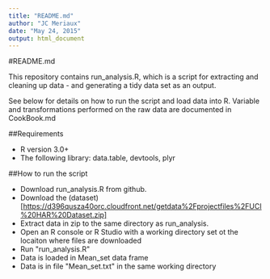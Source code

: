 ```yaml
---
title: "README.md"
author: "JC Meriaux"
date: "May 24, 2015"
output: html_document
---
```


#README.md

This repository contains run_analysis.R, which is a script for extracting and cleaning up data - and generating a tidy data set as an output.

See below for details on how to run the script and load data into R. 
Variable and transformations performed on the raw data are documented in CookBook.md

##Requirements

* R version 3.0+
* The following library: data.table, devtools, plyr

##How to run the script

* Download run_analysis.R from github.
* Download the (dataset)[https://d396qusza40orc.cloudfront.net/getdata%2Fprojectfiles%2FUCI%20HAR%20Dataset.zip] 
* Extract data in zip to the same directory as run_analysis.
* Open an R console or R Studio with a working directory set ot the locaiton where files are downloaded
* Run "run_analysis.R"
* Data is loaded in Mean_set data frame
* Data is in file "Mean_set.txt" in the same working directory

